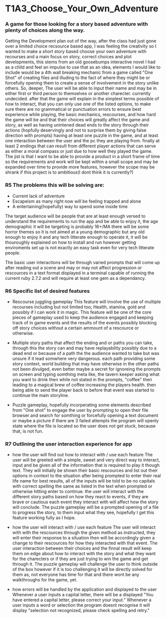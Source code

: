 # T1A3_Choose_Your_Own_Adventure

### A game for those looking for a story based adventure with plenty of choices along the way.

Getting the Development plan out of the way, after the class had just gone over a limited choice recsource based app, I was feeling the creativity so I wanted to make a short story based choose your own adventure with recourses and a main focus on story, correct choices and plot developments, this stems from an old goosebumps interactive novel I had as a child and feel an impulse to use that as an idea, elements I would like to include would be a 4th wall breaking mechanic from a game called "One Shot" of creating files and illuding to the fact of where they might be or forcefully opening them to create a sense of involvement in the story unlike others.
So, deeper, The user will be able to input their name and may be in either first or third person to themselves or another charecter. currently undecided.
after that the game will explain in the simplest terms possible of how to interact, that you can only use one of the listed options, to make sure there are no
grammatical or punctuation errors to ensure best experience while playing, the basic mechanics, rescourses, and how hard the game will be and that their choices will greatly
affect the game and story, as well as having unintened dead ends to the story through their actions (hopfully deservingly and not to surprise them by giving false direction with prompts)
having at least one puzzle in the game, and at least one interaction between the user and the pc they are playing from. finally at least 2 endings that can result from different player actions that can serve as either a moral compass or just due to how well they played the game.
The jist is that I want to be able to provide a product in a short frame of time so the requirements and work will be kept within a small scope and may be expanded over time to provide more features, however the scope may be shrank if this project is to ambitious(I dont think it is currently?)

### R5 The problems this will be solving are:

- Current lack of adventure
- Escapeism as many right now will be feeling trapped and alone
- A entertaining(hopefully) way to spend some inside time

The target audience will be people that are at least enough versed to understand the requirements to run the app and be able to enjoy it,
the age demographic it will be targeting is probably 16+/MA there will be some horror themes so it is not aimed at a young demographic but
any old enough to enjoy it and any tech litterate enough to operate it, it will be thouroughly explained on how to install and run however getting
enviroments set up is not exactly an easy task even for very tech litterate people.

The basic user interactions will be through varied prompts that will come up after reading out a scene and may or may not affect progression or rescources
in a text format displayed in a terminal capable of running the current ruby 2.7.2 and will require at least one gem as a dependancy.

### R6 Specific list of desired features

- Rescourse juggling gameplay
  This feature will involve the use of multiple recourses including but not limited too; Health, stamina, gold and possibly if I can work it in magic.
  This feature will be one of the core pieces of gameplay used to keep the audience engaged and keeping track of in game events and the results of the events
  possibly blocking off story choices without a certain ammount of a rescource or otherwise.

- Multiple story paths that affect the ending and or paths you can take, through this the story can and may have replayability possibly due to a dead end or
  because of a path the the audience wanted to take but was unsure if it lead somwhere very dangerous.
  each path providing some story context, world building that may have otherwise in the other paths not been divulged, even better maybe a secret for ignoreing the
  prompts on screen and typing somthing meta like, the tavern keeper asking what you want to drink then while not stated in the prompts, "coffee" then leading to a magical
  brew of coffee increasing the players health.
  then being able to send the player back to before that event was started to continue the main storyline.

- Puzzle gameplay, hopefully incorperating some elements described from "One shot" to engage the user by prompting to open their file browser and search for somthing
  or forcefully opening a text document or maybe a picture if there are 3 failed attempts the program will openly state where the file is located so the user does not get
  stuck, because that, is not fun.

### R7 Outlining the user interaction experience for app

- how the user will find out how to interact with / use each feature
  The user will be greeted with a simple, sweet and very direct way to interact, input and be given all of the information that is required to play it though text.
  They will initially be shown their basic rescources and list out their options in context to the situation after being prompted to enter their real life name for best
  results, all of the inputs will be told to be no capitals with correct spelling the same as listed in the text when prompted or otherwise hitting enter to continue.
  the user will interact with the different story paths based on how they react to events, if they are brave or cautious each event they interact with will affect how the story
  will conclude.
  The puzzle gameplay will be a prompted opening of a file to progress the story, to them input what they see, hopefully I get this feature working fully as I hope.

- how the user will interact with / use each feature
  The user will interact with with the rescources through the given method as instructed, they will enter their response to a situation then will be accordingly given a
  change to their rescources for how they interacted with that event.
  The user interaction between their choices and the finnal result will keep them on edge about how to interact with the story and what they want for the charecters or
  if they are just trying to win the game and get through it.
  The puzzle gameplay will challenge the user to think outside of the box however if it is too challenging it will be directly solved for them as, not everyone has time for that
  and there wont be any walkthroughs for the game, yet.

- how errors will be handled by the application and displayed to the user
  Whenever a user inputs a capital letter, there will be a displayed "You have entered a capital letter, please correct your input."
  Whenever a user inputs a word or selection the program doesnt recognise it will display "selection not recognized, please check spelling and retry."
